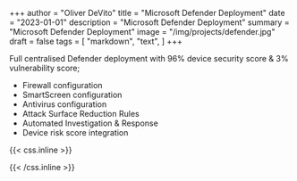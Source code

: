 +++
author = "Oliver DeVito"
title = "Microsoft Defender Deployment"
date = "2023-01-01"
description = "Microsoft Defender Deployment"
summary = "Microsoft Defender Deployment"
image = "/img/projects/defender.jpg"
draft = false
tags = [
    "markdown",
    "text",
]
+++

Full centralised Defender deployment with 96% device security score & 3% vulnerability score;
* Firewall configuration
* SmartScreen configuration
* Antivirus configuration
* Attack Surface Reduction Rules
* Automated Investigation & Response
* Device risk score integration


{{< css.inline >}}
<style>
.canon { background: white; width: 100%; height: auto; }
</style>
{{< /css.inline >}}
